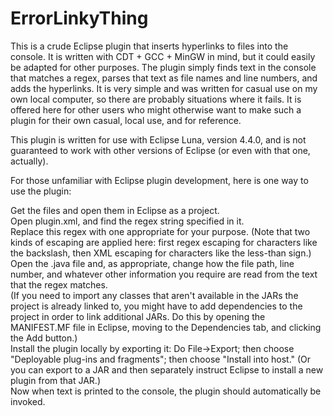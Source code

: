 ErrorLinkyThing
===============

This is a crude Eclipse plugin that inserts hyperlinks to files into the console.  It is written with CDT + GCC + MinGW in mind, but it could easily be adapted for other purposes.  The plugin simply finds text in the console that matches a regex, parses that text as file names and line numbers, and adds the hyperlinks.  It is very simple and was written for casual use on my own local computer, so there are probably situations where it fails.  It is offered here for other users who might otherwise want to make such a plugin for their own casual, local use, and for reference.

This plugin is written for use with Eclipse Luna, version 4.4.0, and is not guaranteed to work with other versions of Eclipse (or even with that one, actually).

For those unfamiliar with Eclipse plugin development, here is one way to use the plugin:

Get the files and open them in Eclipse as a project.<br />
Open plugin.xml, and find the regex string specified in it.<br />
Replace this regex with one appropriate for your purpose.  (Note that two kinds of escaping are applied here:  first regex escaping for characters like the backslash, then XML escaping for characters like the less-than sign.)<br />
Open the .java file and, as appropriate, change how the file path, line number, and whatever other information you require are read from the text that the regex matches.<br />
(If you need to import any classes that aren't available in the JARs the project is already linked to, you might have to add dependencies to the project in order to link additional JARs.  Do this by opening the MANIFEST.MF file in Eclipse, moving to the Dependencies tab, and clicking the Add button.)<br />
Install the plugin locally by exporting it:  Do File->Export; then choose "Deployable plug-ins and fragments"; then choose "Install into host."  (Or you can export to a JAR and then separately instruct Eclipse to install a new plugin from that JAR.)<br />
Now when text is printed to the console, the plugin should automatically be invoked.<br />
